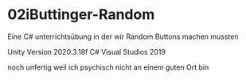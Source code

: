 # 02iButtinger-Random

Eine C# unterrichtsübung in der wir Random Buttons machen mussten

Unity Version 2020.3.18f
C#
Visual Studios 2019

noch unfertig weil ich psychisch nicht an einem guten Ort bin
